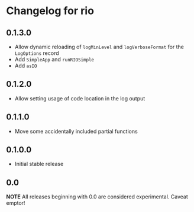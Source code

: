 # Changelog for rio

## 0.1.3.0

* Allow dynamic reloading of `logMinLevel` and `logVerboseFormat` for the `LogOptions` record
* Add `SimpleApp` and `runRIOSimple`
* Add `asIO`

## 0.1.2.0

* Allow setting usage of code location in the log output

## 0.1.1.0

* Move some accidentally included partial functions

## 0.1.0.0

* Initial stable release

## 0.0

__NOTE__ All releases beginning with 0.0 are considered
experimental. Caveat emptor!
